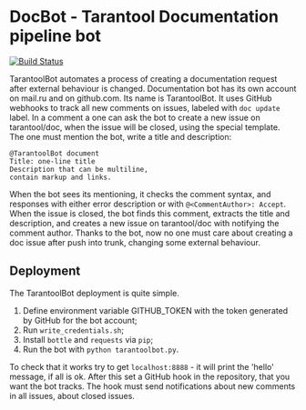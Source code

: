 # DocBot - Tarantool Documentation pipeline bot

[![Build Status](https://travis-ci.org/tarantool/docbot.svg?branch=master)](https://travis-ci.org/tarantool/docbot)

TarantoolBot automates a process of creating a documentation request after external behaviour is changed.
Documentation bot has its own account on mail.ru and on github.com. Its name is TarantoolBot.
It uses GitHub webhooks to track all new comments on issues, labeled with `doc update` label.
In a comment a one can ask the bot to create a new issue on tarantool/doc, when the issue
will be closed, using the special template. The one must mention the bot, write a title and
description:
```
@TarantoolBot document
Title: one-line title
Description that can be multiline,
contain markup and links.
```
When the bot sees its mentioning, it checks the comment syntax, and responses with either error
description or with `@<CommentAuthor>: Accept`. When the issue is closed, the bot finds
this comment, extracts the title and description, and creates a new issue on tarantool/doc
with notifying the comment author. Thanks to the bot, now no one must care about creating a doc
issue after push into trunk, changing some external behaviour.

## Deployment

The TarantoolBot deployment is quite simple.
1. Define environment variable GITHUB_TOKEN with the token generated by GitHub for the bot account;
2. Run `write_credentials.sh`;
3. Install `bottle` and `requests` via `pip`;
4. Run the bot with `python tarantoolbot.py`.

To check that it works try to get `localhost:8888` - it will print the 'hello' message, if all is ok. After this set a GitHub hook in the repository, that you want the bot tracks. The hook must send notifications about new comments in all issues, about closed issues.
